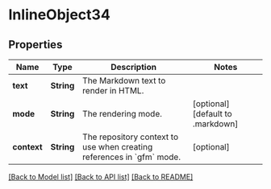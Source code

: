 # InlineObject34

## Properties
Name | Type | Description | Notes
------------ | ------------- | ------------- | -------------
**text** | **String** | The Markdown text to render in HTML. | 
**mode** | **String** | The rendering mode. | [optional] [default to .markdown]
**context** | **String** | The repository context to use when creating references in &#x60;gfm&#x60; mode. | [optional] 

[[Back to Model list]](../README.md#documentation-for-models) [[Back to API list]](../README.md#documentation-for-api-endpoints) [[Back to README]](../README.md)



